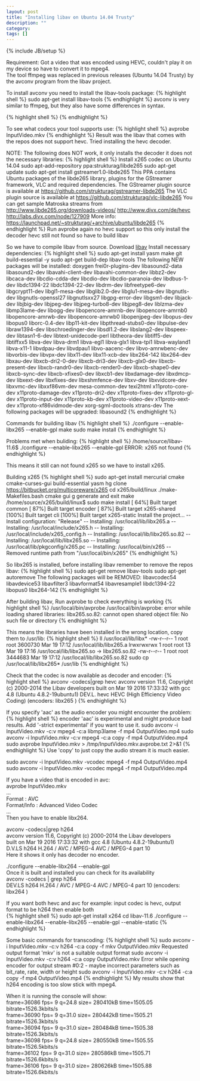 ```yaml
---
layout: post
title: "Installing libav on Ubuntu 14.04 Trusty"
description: ""
category: 
tags: []
---
```

{% include JB/setup %}

Requirement: Got a video that was encoded using HEVC, couldn't play it on my device so have to convert it to mpeg4.  
The tool ffmpeg was replaced in previous releases (Ubuntu 14.04 Trusty) by the avconv program from the libav project.

To install avconv you need to install the libav-tools package:
{% highlight shell %}
sudo apt-get install libav-tools
{% endhighlight %}
avconv is very similar to ffmpeg, but they also have some differences in syntax.

{% highlight shell %}
{% endhighlight %}

To see what codecs your tool supports use:
{% highlight shell %}
avprobe InputVideo.mkv
{% endhighlight %}
Result was the libav that comes with the repos does not support hevc. Tried installing the hevc decoder.

NOTE: The following does NOT work, it only installs the decoder it does not the necessary libraries:
{% highlight shell %}
Install x265 codec on Ubuntu 14.04
sudo apt-add-repository ppa:strukturag/libde265
sudo apt-get update
sudo apt-get install gstreamer1.0-libde265
This PPA contains Ubuntu packages of the libde265 library, plugins for
the GStreamer framework, VLC and required dependencies.
The GStreamer plugin source is available at
https://github.com/strukturag/gstreamer-libde265
The VLC plugin source is available at
https://github.com/strukturag/vlc-libde265
You can get sample Matroska streams from
http://www.libde265.org/downloads-videos/
http://www.divx.com/de/hevc
http://labs.divx.com/node/127909
 More info: https://launchpad.net/~strukturag/+archive/ubuntu/libde265
{% endhighlight %}
Run avprobe again no hevc support so this only install the decoder hevc still not found so have to build libav 

So we have to compile libav from source.
Download [libav](https://libav.org/releases/libav-11.6.tar.gz)
Install necessary dependencies:
{% highlight shell %}
sudo apt-get install yasm make git build-essential -y
sudo apt-get build-dep libav-tools
The following NEW packages will be installed:
  doxygen frei0r-plugins-dev libasound2-data libasound2-dev
  libavahi-client-dev libavahi-common-dev libbz2-dev libcaca-dev
  libcdio-cdda-dev libcdio-dev libcdio-paranoia-dev libdbus-1-dev libdc1394-22
  libdc1394-22-dev libdrm-dev libfreetype6-dev libgcrypt11-dev libgl1-mesa-dev
  libglib2.0-dev libglu1-mesa-dev libgnutls-dev libgnutls-openssl27
  libgnutlsxx27 libgpg-error-dev libgsm1-dev libjack-dev libjbig-dev
  libjpeg-dev libjpeg-turbo8-dev libjpeg8-dev liblzma-dev libmp3lame-dev
  libogg-dev libopencore-amrnb-dev libopencore-amrnb0 libopencore-amrwb-dev
  libopencore-amrwb0 libopenjpeg-dev libopus-dev libopus0 liborc-0.4-dev
  libp11-kit-dev libpthread-stubs0-dev libpulse-dev libraw1394-dev
  libschroedinger-dev libsdl1.2-dev libslang2-dev libspeex-dev libtasn1-6-dev
  libtext-unidecode-perl libtheora-dev libtiff5-dev libtiffxx5 libva-dev
  libva-drm1 libva-egl1 libva-glx1 libva-tpi1 libva-wayland1 libva-x11-1
  libvdpau-dev libvdpau1 libvo-aacenc-dev libvo-amrwbenc-dev libvorbis-dev
  libvpx-dev libx11-dev libx11-xcb-dev libx264-142 libx264-dev libxau-dev
  libxcb-dri2-0-dev libxcb-dri3-dev libxcb-glx0-dev libxcb-present-dev
  libxcb-randr0-dev libxcb-render0-dev libxcb-shape0-dev libxcb-sync-dev
  libxcb-xfixes0-dev libxcb1-dev libxdamage-dev libxdmcp-dev libxext-dev
  libxfixes-dev libxshmfence-dev libxv-dev libxvidcore-dev libxvmc-dev
  libxxf86vm-dev mesa-common-dev texi2html x11proto-core-dev
  x11proto-damage-dev x11proto-dri2-dev x11proto-fixes-dev x11proto-gl-dev
  x11proto-input-dev x11proto-kb-dev x11proto-video-dev x11proto-xext-dev
  x11proto-xf86vidmode-dev xorg-sgml-doctools xtrans-dev
The following packages will be upgraded:
  libasound2
{% endhighlight %}

Commands for building libav
{% highlight shell %}
./configure --enable-libx265 --enable-gpl
make
sudo make install
{% endhighlight %}

Problems met when buliding:
{% highlight shell %}
/home/source/libav-11.6$ ./configure --enable-libx265 --enable-gpl
ERROR: x265 not found
{% endhighlight %}

This means it still can not found x265 so we have to install x265.

Building x265
{% highlight shell %}
sudo apt-get install mercurial cmake cmake-curses-gui build-essential yasm
hg clone https://bitbucket.org/multicoreware/x265
cd x265/build/linux
./make-Makefiles.bash
cmake gui g generate and exit
make
/home/source/x265/build/linux$ sudo make install
[ 64%] Built target common
[ 87%] Built target encoder
[ 87%] Built target x265-shared
[100%] Built target cli
[100%] Built target x265-static
Install the project...
-- Install configuration: "Release"
-- Installing: /usr/local/lib/libx265.a
-- Installing: /usr/local/include/x265.h
-- Installing: /usr/local/include/x265_config.h
-- Installing: /usr/local/lib/libx265.so.82
-- Installing: /usr/local/lib/libx265.so
-- Installing: /usr/local/lib/pkgconfig/x265.pc
-- Installing: /usr/local/bin/x265
-- Removed runtime path from "/usr/local/bin/x265"
{% endhighlight %}

So libx265 is installed, before installing libav remember to remove the repos libav:
{% highlight shell %}
sudo apt-get remove libav-tools
sudo apt-get autoremove
The following packages will be REMOVED:
  libavcodec54 libavdevice53 libavfilter3 libavformat54 libavresample1
  libdc1394-22 libopus0 libx264-142
{% endhighlight %}

After building libav, Run avprobe to check everything is working
{% highlight shell %}
/usr/local/bin/avprobe
/usr/local/bin/avprobe: error while loading shared libraries: libx265.so.82: cannot open shared object file: No such file or directory
{% endhighlight %}

This means the libraries have been installed in the wrong location, copy them to /usr/lib:
{% highlight shell %}
ll /usr/local/lib/libx*
-rw-r--r-- 1 root root 3600730 Mar 19 17:12 /usr/local/lib/libx265.a
lrwxrwxrwx 1 root root      13 Mar 19 17:16 /usr/local/lib/libx265.so -> libx265.so.82
-rw-r--r-- 1 root root 3444683 Mar 19 17:12 /usr/local/lib/libx265.so.82
sudo cp /usr/local/lib/libx265* /usr/lib
{% endhighlight %}

Check that the codec is now available as decoder and encoder:
{% highlight shell %}
avconv -codecs|grep hevc
avconv version 11.6, Copyright (c) 2000-2014 the Libav developers
  built on Mar 19 2016 17:33:32 with gcc 4.8 (Ubuntu 4.8.2-19ubuntu1)
DEV.L. hevc                 HEVC (High Efficiency Video Coding) (encoders: libx265 )
{% endhighlight %}

If you specify 'aac' as the audio encoder you might encounter the problem:
{% highlight shell %}
encoder 'aac' is experimental and might produce bad results.
Add '-strict experimental' if you want to use it.
sudo avconv -i InputVideo.mkv -c:v mpeg4 -c:a libmp3lame -f mp4 OutputVideo.mp4
sudo avconv -i InputVideo.mkv -c:v mpeg4 -c:a copy -f mp4 OutputVideo.mp4
sudo avprobe InputVideo.mkv > /tmp/InputVideo.mkv.avprobe.txt 2>&1
{% endhighlight %}
Use 'copy' to just copy the audio stream it is much easier.

sudo avconv -i InputVideo.mkv -vcodec mpeg4 -f mp4 OutputVideo.mp4  
sudo avconv -i InputVideo.mkv -vcodec mpeg4 -f mp4 OutputVideo.mp4  

If you have a video that is encoded in avc:  
avprobe InputVideo.mkv  
...  
Format                                   : AVC  
Format/Info                              : Advanced Video Codec  
...  
Then you have to enable libx264.

avconv -codecs|grep h264  
avconv version 11.6, Copyright (c) 2000-2014 the Libav developers  
  built on Mar 19 2016 17:33:32 with gcc 4.8 (Ubuntu 4.8.2-19ubuntu1)  
D.V.LS h264                 H.264 / AVC / MPEG-4 AVC / MPEG-4 part 10  
Here it shows it only has decoder no encoder.

./configure --enable-libx264 --enable-gpl  
Once it is built and installed you can check for its availability  
avconv -codecs | grep h264  
DEV.LS h264                 H.264 / AVC / MPEG-4 AVC / MPEG-4 part 10 (encoders: libx264 )

If you want both hevc and avc for example: input codec is hevc, output format to be h264 then enable both  
{% highlight shell %}
sudo apt-get install x264
cd libav-11.6
./configure --enable-libx264 --enable-libx265 --enable-gpl --enable-static
{% endhighlight %}

Some basic commands for transcoding:
{% highlight shell %}
sudo avconv -i InputVideo.mkv -c:v h264 -c:a copy -f mkv OutputVideo.mkv
Requested output format 'mkv' is not a suitable output format
sudo avconv -i InputVideo.mkv -c:v h264 -c:a copy OutputVideo.mkv
Error while opening encoder for output stream #0:2 - maybe incorrect parameters such as bit_rate, rate, width or height
sudo avconv -i InputVideo.mkv -c:v h264 -c:a copy -f mp4 OutputVideo.mp4
{% endhighlight %}
My results show that h264 encoding is too slow stick with mpeg4.

When it is running the console will show:  
frame=36086 fps=  9 q=24.8 size=  280410kB time=1505.05 bitrate=1526.3kbits/s   
frame=36090 fps=  9 q=31.0 size=  280442kB time=1505.21 bitrate=1526.3kbits/s   
frame=36094 fps=  9 q=31.0 size=  280484kB time=1505.38 bitrate=1526.3kbits/s   
frame=36098 fps=  9 q=24.8 size=  280550kB time=1505.55 bitrate=1526.5kbits/s   
frame=36102 fps=  9 q=31.0 size=  280586kB time=1505.71 bitrate=1526.6kbits/s   
frame=36106 fps=  9 q=31.0 size=  280626kB time=1505.88 bitrate=1526.6kbits/s   

